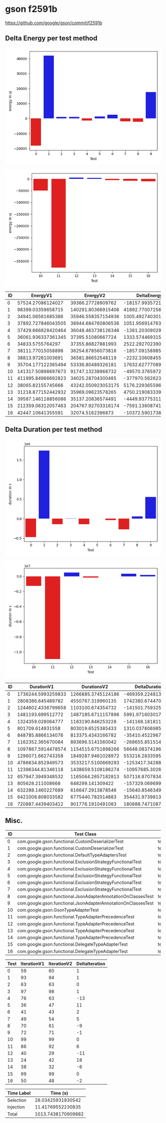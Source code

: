 # gson f2591b


https://github.com/google/gson/commit/f2591b



## Delta Energy per test method

![](./gson_delta_energy_0_v.png)

![](./gson_delta_energy_1_v.png)


| ID | EnergyV1 | EnergyV2 | DeltaEnergy |
| --- | --- | --- | --- |
| 0 | 57524.27086124027 | 39366.27728909762 | -18157.993572142652 |
| 1 | 98399.03359658715 | 140291.80366915406 | 41892.77007256691 |
| 2 | 34941.06561685386 | 35946.558357154936 | 1005.4927403010734 |
| 3 | 37892.727846043505 | 38944.684760806536 | 1051.9569147630318 |
| 4 | 37429.666828420464 | 36048.463738126346 | -1381.2030902941187 |
| 5 | 36061.936337361345 | 37395.51080667724 | 1333.5744693158922 |
| 6 | 34833.5755764297 | 37355.86827881993 | 2522.2927023902303 |
| 7 | 38111.77015058898 | 36254.67856073816 | -1857.0915898508174 |
| 8 | 38813.97261003691 | 36581.86652548119 | -2232.106084555715 |
| 9 | 35704.177122365494 | 53336.80489326181 | 17632.627770896317 |
| 10 | 141317.50898697673 | 91747.13238968732 | -49570.3765972894 |
| 11 | 411995.84966692823 | 34025.28704300485 | -377970.5626239234 |
| 12 | 38065.82155745666 | 43242.050923053175 | 5176.229365596519 |
| 13 | 31218.877152442932 | 35969.09623578265 | 4750.219083339718 |
| 14 | 39587.146118856086 | 35137.20836574491 | -4449.937753111175 |
| 15 | 212359.06312057463 | 204767.92703316174 | -7591.136087412888 |
| 16 | 42447.10641355591 | 32074.5162396873 | -10372.590173868615 |

## Delta Duration per test method

![](./gson_delta_duration_0_v.png)

![](./gson_delta_duration_1_v.png)


| ID | DurationV1 | DurationsV2 | DeltaDuration |
| --- | --- | --- | --- |
| 0 | 1736244.5993259833 | 1266885.3745124186 | -469359.2248135647 |
| 1 | 2808386.645489782 | 4550767.319960135 | 1742380.674470353 |
| 2 | 1244602.4336799658 | 1103100.674354732 | -141501.75932523375 |
| 3 | 1481193.699512772 | 1487185.6711157896 | 5991.971603017533 |
| 4 | 1324359.028064777 | 1183190.846253228 | -141168.181811549 |
| 5 | 801709.614931558 | 803019.6525385433 | 1310.0376069853082 |
| 6 | 848785.8866134076 | 813375.4343166782 | -35410.45229672943 |
| 7 | 1162352.365670084 | 893696.5141560042 | -268655.85151407984 |
| 8 | 1097867.5914478574 | 1154515.6751898266 | 56648.083741969196 |
| 9 | 1296071.662743358 | 1849287.9461028972 | 553216.2833595392 |
| 10 | 4786634.852949573 | 3533217.5100669293 | -1253417.3428826435 |
| 11 | 12396344.81346118 | 1438659.5108186274 | -10957685.302642554 |
| 12 | 657947.3949348532 | 1165064.2657182813 | 507116.8707834281 |
| 13 | 805628.211008668 | 648299.141309422 | -157329.06969924597 |
| 14 | 632288.1460227689 | 616647.2913878546 | -15640.854634914314 |
| 15 | 6421008.808033582 | 6775440.782014883 | 354431.9739813013 |
| 16 | 720887.4439403412 | 901776.1910491083 | 180888.74710876704 |

## Misc.

| ID | Test Class | Test Method |
| --- | --- | --- |
| 0 | com.google.gson.functional.CustomDeserializerTest | testDefaultConstructorNotCalledOnField |
| 1 | com.google.gson.functional.CustomDeserializerTest | testDefaultConstructorNotCalledOnObject |
| 2 | com.google.gson.functional.DefaultTypeAdaptersTest | testDateSerializationWithPatternNotOverridenByTypeAdapter |
| 3 | com.google.gson.functional.ExclusionStrategyFunctionalTest | testExclusionStrategyWithMode |
| 4 | com.google.gson.functional.ExclusionStrategyFunctionalTest | testExclusionStrategySerializationDoesNotImpactDeserialization |
| 5 | com.google.gson.functional.ExclusionStrategyFunctionalTest | testExcludeTopLevelClassDeserializationDoesNotImpactSerialization |
| 6 | com.google.gson.functional.ExclusionStrategyFunctionalTest | testExcludeTopLevelClassSerializationDoesNotImpactDeserialization |
| 7 | com.google.gson.functional.ExclusionStrategyFunctionalTest | testExclusionStrategySerializationDoesNotImpactSerialization |
| 8 | com.google.gson.functional.JsonAdapterAnnotationOnClassesTest | testRegisteredDeserializerOverridesJsonAdapter |
| 9 | com.google.gson.functional.JsonAdapterAnnotationOnClassesTest | testRegisteredSerializerOverridesJsonAdapter |
| 10 | com.google.gson.GsonTypeAdapterTest | testDeserializerForAbstractClass |
| 11 | com.google.gson.functional.TypeAdapterPrecedenceTest | testNonstreamingFollowedByNonstreaming |
| 12 | com.google.gson.functional.TypeAdapterPrecedenceTest | testStreamingHierarchicalFollowedByNonstreaming |
| 13 | com.google.gson.functional.TypeAdapterPrecedenceTest | testStreamingFollowedByNonstreaming |
| 14 | com.google.gson.functional.TypeAdapterPrecedenceTest | testNonstreamingHierarchicalFollowedByNonstreaming |
| 15 | com.google.gson.functional.DelegateTypeAdapterTest | testDelegateInvoked |
| 16 | com.google.gson.functional.DelegateTypeAdapterTest | testDelegateInvokedOnStrings |




| Test | IterationV1 | IterationV2 | DeltaIteration |
| --- | --- | --- | --- |
| 0 | 59 | 60 | 1 |
| 1 | 93 | 94 | 1 |
| 2 | 63 | 63 | 0 |
| 3 | 97 | 98 | 1 |
| 4 | 76 | 63 | -13 |
| 5 | 36 | 47 | 11 |
| 6 | 41 | 43 | 2 |
| 7 | 49 | 54 | 5 |
| 8 | 70 | 61 | -9 |
| 9 | 72 | 71 | -1 |
| 10 | 99 | 99 | 0 |
| 11 | 86 | 92 | 6 |
| 12 | 40 | 29 | -11 |
| 13 | 24 | 42 | 18 |
| 14 | 38 | 32 | -6 |
| 15 | 99 | 99 | 0 |
| 16 | 50 | 48 | -2 |



| Time Label | Time (s) |
| --- | --- |
| Selection | 28.03425931930542 |
| Injection | 11.41769552230835 |
| Total | 1013.7438170909882 |


